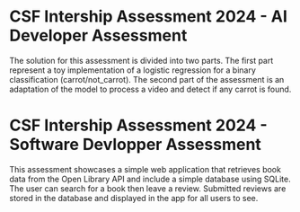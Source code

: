 # CSF Intership Assessment 2024 - AI Developer Assessment

The solution for this assessment is divided into two parts. The first part represent a toy implementation of a logistic regression for a binary classification (carrot/not_carrot). The second part of the assessment is an adaptation of the model to process a video and detect if any carrot is found.

# CSF Intership Assessment 2024 - Software Devlopper Assessment

This assessment showcases a simple web application that retrieves book data from the Open Library API and include a simple database using SQLite. The user can search for a book then leave a review. Submitted reviews are stored in the database and displayed in the app for all users to see.
